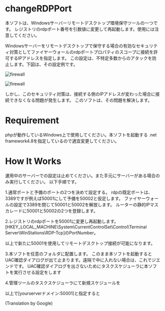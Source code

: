 # changeRDPPort

本ソフトは、Windowsサーバーリモートデスクトップ環境保守ツールの一つです。
レジストリのrdpポート番号を引数値に変更して再起動します。使用には注意してください。

Windowsサーバーをリモートデスクトップで保守する場合の有効なセキュリティ対策としてファイヤーウォールのrdpポートプロパティのスコープに接続を許可するIPアドレスを指定します。
この設定は、不特定多数からのアタックを防止します。下図は、その設定例です。

![firewall](https://github.com/user-attachments/assets/4db719c9-4dc6-4799-a75b-8f36291d9cc1)


![firewall](http://teamwindmainte3.ddns.net/github/changeRDPPort/changeRDPPort1.jpg)

しかし、このセキュリティ対策は、接続する側のIPアドレスが変わった場合に接続できなくなる問題が発生します。
このソフトは、その問題を解決します。

# Requirement
phpが動作しているWindows上で使用してください。本ソフトを起動する
.net framework4.8を指定しているので適宜変更してください。  

# How It Works

運用中のサーバーでの設定は止めてください。また手元にサーバーがある場合のみ実行してください。
以下手順です。

1.通常ポートと予備のポートの2つを決めて設定する。
rdpの既定ポートは、3389ですが例えば50001にして予備を50002と仮定します。
ファイヤーウォールの設定で3389を閉じて50001と50002を解放します。
ルーターの静的IPマスカレードに50001と50002の2つを登録します。

2.レジストリのrdpポートを50001に変更し再起動します。
[HKEY_LOCAL_MACHINE\System\CurrentControlSet\Control\Terminal Server\WinStations\RDP-Tcp]のPortNumber。

以上で新たに50001を使用してリモートデスクトップ接続が可能になります。



3.本ソフトを任意のフォルダに配置します。
このまま本ソフトを起動するとUAC確認ダイアログが出て止まります。遠隔で中に入れない場合は、これでジエンドです。
UAC確認ダイアログを出さないためにタスクスケジューラに本ソフトを実行させる設定をします

4.管理ツールのタスクスケジューラにて新規スケジュールを







以上で[yourserverドメイン:50001]と指定すると









(Translation by Google)


